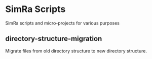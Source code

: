 # SimRa Scripts

SimRa scripts and micro-projects for various purposes

## directory-structure-migration

Migrate files from old directory structure to new directory structure.
